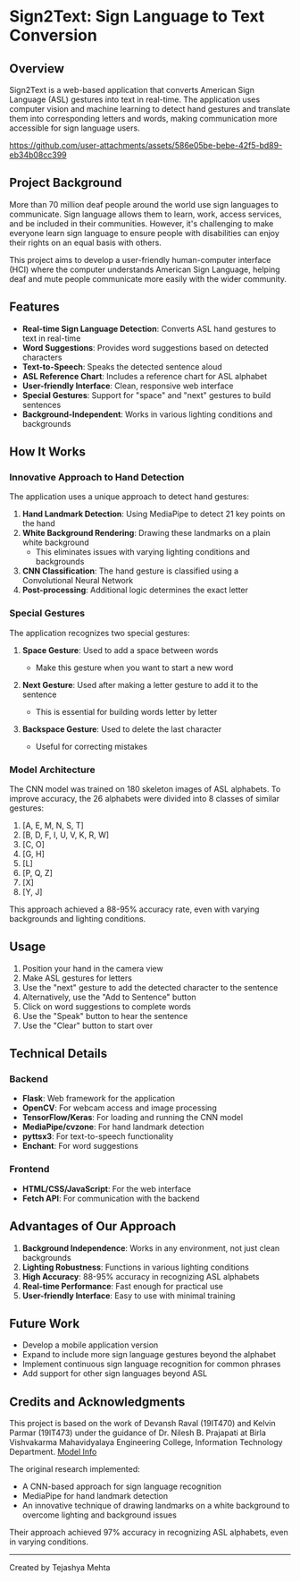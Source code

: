 # Sign2Text: Sign Language to Text Conversion

## Overview

Sign2Text is a web-based application that converts American Sign Language (ASL) gestures into text in real-time. The application uses computer vision and machine learning to detect hand gestures and translate them into corresponding letters and words, making communication more accessible for sign language users.


https://github.com/user-attachments/assets/586e05be-bebe-42f5-bd89-eb34b08cc399


## Project Background

More than 70 million deaf people around the world use sign languages to communicate. Sign language allows them to learn, work, access services, and be included in their communities. However, it's challenging to make everyone learn sign language to ensure people with disabilities can enjoy their rights on an equal basis with others.

This project aims to develop a user-friendly human-computer interface (HCI) where the computer understands American Sign Language, helping deaf and mute people communicate more easily with the wider community.

## Features

- **Real-time Sign Language Detection**: Converts ASL hand gestures to text in real-time
- **Word Suggestions**: Provides word suggestions based on detected characters
- **Text-to-Speech**: Speaks the detected sentence aloud
- **ASL Reference Chart**: Includes a reference chart for ASL alphabet
- **User-friendly Interface**: Clean, responsive web interface
- **Special Gestures**: Support for "space" and "next" gestures to build sentences
- **Background-Independent**: Works in various lighting conditions and backgrounds

## How It Works

### Innovative Approach to Hand Detection

The application uses a unique approach to detect hand gestures:

1. **Hand Landmark Detection**: Using MediaPipe to detect 21 key points on the hand
2. **White Background Rendering**: Drawing these landmarks on a plain white background
   - This eliminates issues with varying lighting conditions and backgrounds
3. **CNN Classification**: The hand gesture is classified using a Convolutional Neural Network
4. **Post-processing**: Additional logic determines the exact letter

### Special Gestures

The application recognizes two special gestures:

1. **Space Gesture**: Used to add a space between words
   - Make this gesture when you want to start a new word

2. **Next Gesture**: Used after making a letter gesture to add it to the sentence
   - This is essential for building words letter by letter

3. **Backspace Gesture**: Used to delete the last character
   - Useful for correcting mistakes

### Model Architecture

The CNN model was trained on 180 skeleton images of ASL alphabets. To improve accuracy, the 26 alphabets were divided into 8 classes of similar gestures:

1. [A, E, M, N, S, T]
2. [B, D, F, I, U, V, K, R, W]
3. [C, O]
4. [G, H]
5. [L]
6. [P, Q, Z]
7. [X]
8. [Y, J]

This approach achieved a 88-95% accuracy rate, even with varying backgrounds and lighting conditions.

## Usage

1. Position your hand in the camera view
2. Make ASL gestures for letters
3. Use the "next" gesture to add the detected character to the sentence
4. Alternatively, use the "Add to Sentence" button
5. Click on word suggestions to complete words
6. Use the "Speak" button to hear the sentence
7. Use the "Clear" button to start over

## Technical Details

### Backend

- **Flask**: Web framework for the application
- **OpenCV**: For webcam access and image processing
- **TensorFlow/Keras**: For loading and running the CNN model
- **MediaPipe/cvzone**: For hand landmark detection
- **pyttsx3**: For text-to-speech functionality
- **Enchant**: For word suggestions

### Frontend

- **HTML/CSS/JavaScript**: For the web interface
- **Fetch API**: For communication with the backend

## Advantages of Our Approach

1. **Background Independence**: Works in any environment, not just clean backgrounds
2. **Lighting Robustness**: Functions in various lighting conditions
3. **High Accuracy**: 88-95% accuracy in recognizing ASL alphabets
4. **Real-time Performance**: Fast enough for practical use
5. **User-friendly Interface**: Easy to use with minimal training

## Future Work

- Develop a mobile application version
- Expand to include more sign language gestures beyond the alphabet
- Implement continuous sign language recognition for common phrases
- Add support for other sign languages beyond ASL

## Credits and Acknowledgments

This project is based on the work of Devansh Raval (19IT470) and Kelvin Parmar (19IT473) under the guidance of Dr. Nilesh B. Prajapati at Birla Vishvakarma Mahavidyalaya Engineering College, Information Technology Department. 
[Model Info](https://github.com/Devansh-47/Sign-Language-To-Text-and-Speech-Conversion)

The original research implemented:
- A CNN-based approach for sign language recognition
- MediaPipe for hand landmark detection
- An innovative technique of drawing landmarks on a white background to overcome lighting and background issues

Their approach achieved 97% accuracy in recognizing ASL alphabets, even in varying conditions.


---

Created by Tejashya Mehta
